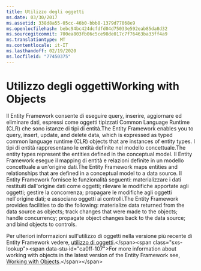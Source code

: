 ```yaml
---
title: Utilizzo degli oggetti
ms.date: 03/30/2017
ms.assetid: 338d8a55-05cc-46b0-bbb8-1379d77068e9
ms.openlocfilehash: bebc94bc424dcfdfd04d75033e592eab85da8d32
ms.sourcegitcommit: 700ea803fb06c5ce98de017c7f76463ba33ff4a9
ms.translationtype: MT
ms.contentlocale: it-IT
ms.lasthandoff: 02/19/2020
ms.locfileid: "77450375"
---
```

# <a name="working-with-objects"></a><span data-ttu-id="ca0ff-102">Utilizzo degli oggetti</span><span class="sxs-lookup"><span data-stu-id="ca0ff-102">Working with Objects</span></span>
<span data-ttu-id="ca0ff-103">Il Entity Framework consente di eseguire query, inserire, aggiornare ed eliminare dati, espressi come oggetti tipizzati Common Language Runtime (CLR) che sono istanze di tipi di entità.</span><span class="sxs-lookup"><span data-stu-id="ca0ff-103">The Entity Framework enables you to query, insert, update, and delete data, which is expressed as typed common language runtime (CLR) objects that are instances of entity types.</span></span> <span data-ttu-id="ca0ff-104">I tipi di entità rappresentano le entità definite nel modello concettuale.</span><span class="sxs-lookup"><span data-stu-id="ca0ff-104">The entity types represent the entities defined in the conceptual model.</span></span> <span data-ttu-id="ca0ff-105">Il Entity Framework esegue il mapping di entità e relazioni definite in un modello concettuale a un'origine dati.</span><span class="sxs-lookup"><span data-stu-id="ca0ff-105">The Entity Framework maps entities and relationships that are defined in a conceptual model to a data source.</span></span> <span data-ttu-id="ca0ff-106">Il Entity Framework fornisce le funzionalità seguenti: materializzare i dati restituiti dall'origine dati come oggetti; rilevare le modifiche apportate agli oggetti; gestire la concorrenza; propagare le modifiche agli oggetti nell'origine dati; e associano oggetti ai controlli.</span><span class="sxs-lookup"><span data-stu-id="ca0ff-106">The Entity Framework provides facilities to do the following: materialize data returned from the data source as objects; track changes that were made to the objects; handle concurrency; propagate object changes back to the data source; and bind objects to controls.</span></span>  
  
 <span data-ttu-id="ca0ff-107">Per ulteriori informazioni sull'utilizzo di oggetti nella versione più recente di Entity Framework vedere, [utilizzo di oggetti](https://docs.microsoft.com/previous-versions/gg696163(v=vs.103)).</span><span class="sxs-lookup"><span data-stu-id="ca0ff-107">For more information about working with objects in the latest version of the Entity Framework see, [Working with Objects](https://docs.microsoft.com/previous-versions/gg696163(v=vs.103)).</span></span>
